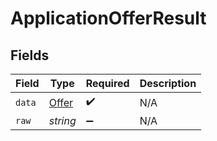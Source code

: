 # ApplicationOfferResult


## Fields

| Field                                 | Type                                  | Required                              | Description                           |
| ------------------------------------- | ------------------------------------- | ------------------------------------- | ------------------------------------- |
| `data`                                | [Offer](../../models/shared/offer.md) | :heavy_check_mark:                    | N/A                                   |
| `raw`                                 | *string*                              | :heavy_minus_sign:                    | N/A                                   |